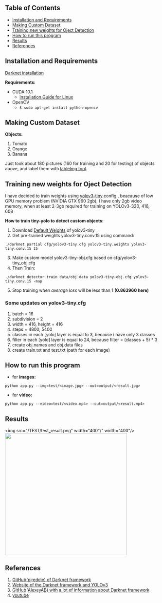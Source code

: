 
## Table of Contents
- [Installation and Requirements](https://github.com/x-sl0w/YOLOv3_Object_Detector#installation-and-requirements)
- [Making Custom Dataset](https://github.com/x-sl0w/YOLOv3_Object_Detector#making-custom-dataset)
- [Training new weights for Oject Detection](https://github.com/x-sl0w/YOLOv3_Object_Detector#training-new-weights-for-oject-detection)
- [How to run this program](https://github.com/x-sl0w/YOLOv3_Object_Detector#how-to-run-this-program)
- [Results](https://github.com/x-sl0w/YOLOv3_Object_Detector#results)
- [References](https://github.com/x-sl0w/YOLOv3_Object_Detector#references)

## Installation and Requirements

[Darknet installation](https://pjreddie.com/darknet/install/)

**Requirements:**
- CUDA 10.1
  - [Installation Guide for Linux](https://docs.nvidia.com/cuda/cuda-installation-guide-linux/index.html)
- OpenCV
  - `$ sudo apt-get install python-opencv`

## Making Custom Dataset

**Objects:**
1. Tomato
2. Orange
3. Banana

Just took about 180 pictures (160 for training and 20 for testing) of objects above, and label them with [lableImg tool](https://github.com/tzutalin/labelImg).


## Training new weights for Oject Detection

I have decided to train weights using [yolov3-tiny](https://github.com/pjreddie/darknet/blob/master/cfg/yolov3-tiny.cfg) config , beacause of low GPU memory problem (NVIDIA GTX 960 2gb), I have only 2gb video memory, when at least 2-3gb required for training on YOLOv3-320, 416, 608

**How to train tiny-yolo to detect custom objects:**

1. Download [Default Weights](https://pjreddie.com/media/files/yolov3-tiny.weights) of yolov3-tiny
2. Get pre-trained weights yolov3-tiny.conv.15 using command: 

`./darknet partial cfg/yolov3-tiny.cfg yolov3-tiny.weights yolov3-tiny.conv.15 15`

3. Make custom model yolov3-tiny-obj.cfg based on cfg/yolov3-tiny_obj.cfg
4. Then Train: 

`./darknet detector train data/obj.data yolov3-tiny-obj.cfg yolov3-tiny.conv.15 -map`

5. Stop training when _average loss_ will be less than 1 **(0.863960 here)**


### Some updates on yolov3-tiny.cfg
1. batch = 16
2. subdivision = 2
3. width = 416, height = 416
4. steps = 4800, 5400
5. classes in each [yolo] layer is equal to 3, because i have only 3 classes
6. filter in each [yolo] layer is equal to 24, because filter = (classes + 5) * 3
7. create obj.names and obj.data files
8. create train.txt and test.txt (path for each image)

## How to run this program

- for **images:**

`python app.py --img=test/<image.jpg> --out=output/<result.jpg>`

- for **video:**

`python app.py --video=test/<video.mp4> --out=output/<result.mp4>`

## Results
<img src="/TEST/test_result.png" width="400"/" width="400"/> <img src="/output/test_result.png" width="400"/> 


## References

1. [GitHub(pjreddie) of Darknet framework](https://github.com/pjreddie/darknet)
2. [Website of the Darknet framework and YOLOv3](https://pjreddie.com/darknet/)
3. [GitHub(AlexeyAB) with a lot of information about Darknet framework](https://github.com/AlexeyAB/darknet)
4. [youtube](https://www.youtube.com/c/pyresearch)
